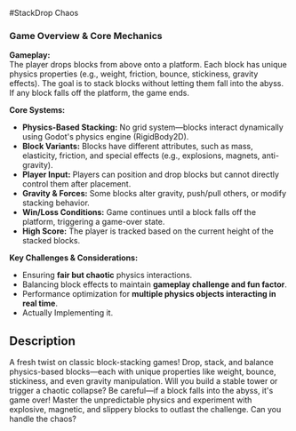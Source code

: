 #StackDrop Chaos

### **Game Overview & Core Mechanics**

**Gameplay:**  
The player drops blocks from above onto a platform. Each block has unique physics properties (e.g., weight, friction, bounce, stickiness, gravity effects). The goal is to stack blocks without letting them fall into the abyss. If any block falls off the platform, the game ends.

**Core Systems:**

- **Physics-Based Stacking:** No grid system—blocks interact dynamically using Godot's physics engine (RigidBody2D).
- **Block Variants:** Blocks have different attributes, such as mass, elasticity, friction, and special effects (e.g., explosions, magnets, anti-gravity).
- **Player Input:** Players can position and drop blocks but cannot directly control them after placement.
- **Gravity & Forces:** Some blocks alter gravity, push/pull others, or modify stacking behavior.
- **Win/Loss Conditions:** Game continues until a block falls off the platform, triggering a game-over state.
- **High Score:** The player is tracked based on the current height of the stacked blocks.

**Key Challenges & Considerations:**

- Ensuring **fair but chaotic** physics interactions.
- Balancing block effects to maintain **gameplay challenge and fun factor**.
- Performance optimization for **multiple physics objects interacting in real time**.
- Actually Implementing it.

## Description
A fresh twist on classic block-stacking games! Drop, stack, and balance physics-based blocks—each with unique properties like weight, bounce, stickiness, and even gravity manipulation. Will you build a stable tower or trigger a chaotic collapse? Be careful—if a block falls into the abyss, it's game over! Master the unpredictable physics and experiment with explosive, magnetic, and slippery blocks to outlast the challenge. Can you handle the chaos?
